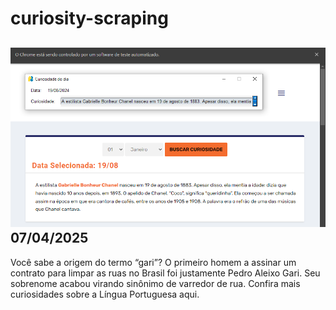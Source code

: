 # curiosity-scraping
![Budget](./execucao.png)
07/04/2025
-
Você sabe a origem do termo “gari”? O primeiro homem a assinar um contrato para limpar as ruas no Brasil foi justamente Pedro Aleixo Gari. Seu sobrenome acabou virando sinônimo de varredor de rua. Confira mais curiosidades sobre a Língua Portuguesa aqui.

